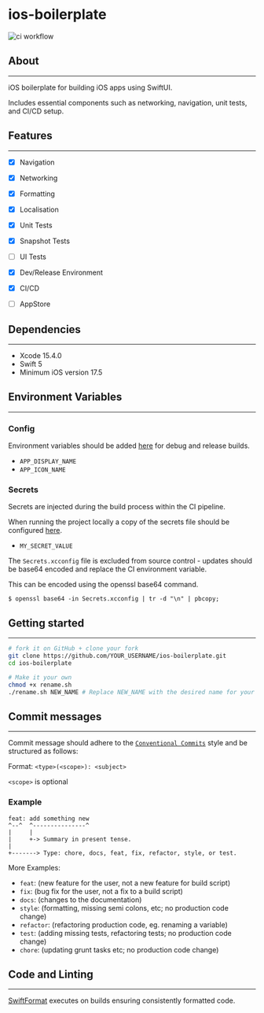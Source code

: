 # ios-boilerplate

![ci workflow](https://github.com/nodediggity/ios-boilerplate/actions/workflows/CI-iOS.yml/badge.svg)

## About

---

 iOS boilerplate for building iOS apps using SwiftUI. 
 
 Includes essential components such as networking, navigation, unit tests, and CI/CD setup.
 

 ## Features

---

- [x] Navigation
- [x] Networking
- [x] Formatting
- [x] Localisation
- [x] Unit Tests
- [x] Snapshot Tests
- [ ] UI Tests
- [x] Dev/Release Environment
- [x] CI/CD
- [ ] AppStore


## Dependencies

---

- Xcode 15.4.0
- Swift 5
- Minimum iOS version 17.5


## Environment Variables

---

### Config

Environment variables should be added [here](/BoilerplateApp/BoilerplateApp/Config/Config.xcconfig) for debug and release builds.

- `APP_DISPLAY_NAME`
- `APP_ICON_NAME`

### Secrets

Secrets are injected during the build process within the CI pipeline.

When running the project locally a copy of the secrets file should be configured [here](/BoilerplateApp/BoilerplateApp/Config/Config/Secrets.xcconfig).

- `MY_SECRET_VALUE`

The `Secrets.xcconfig` file is excluded from source control - updates should be base64 encoded and replace the CI environment variable.

This can be encoded using the openssl base64 command.

```
$ openssl base64 -in Secrets.xcconfig | tr -d "\n" | pbcopy;
```


## Getting started

---

```sh
# fork it on GitHub + clone your fork
git clone https://github.com/YOUR_USERNAME/ios-boilerplate.git
cd ios-boilerplate

# Make it your own
chmod +x rename.sh
./rename.sh NEW_NAME # Replace NEW_NAME with the desired name for your project
```


## Commit messages

---

Commit message should adhere to the [`Conventional Commits`](https://www.conventionalcommits.org/en/v1.0.0/) style and be structured as follows:

Format: `<type>(<scope>): <subject>`

`<scope>` is optional

### Example

```
feat: add something new
^--^  ^---------------^
|     |
|     +-> Summary in present tense.
|
+-------> Type: chore, docs, feat, fix, refactor, style, or test.
```

More Examples:

- `feat`: (new feature for the user, not a new feature for build script)
- `fix`: (bug fix for the user, not a fix to a build script)
- `docs`: (changes to the documentation)
- `style`: (formatting, missing semi colons, etc; no production code change)
- `refactor`: (refactoring production code, eg. renaming a variable)
- `test`: (adding missing tests, refactoring tests; no production code change)
- `chore`: (updating grunt tasks etc; no production code change)


## Code and Linting

---

[SwiftFormat](https://github.com/nicklockwood/SwiftFormat) executes on builds ensuring consistently formatted code.